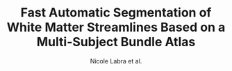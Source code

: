 ---
cat: gaia
subcat: ginkgo
bestof: false
author: Nicole Labra et al.
title: Fast Automatic Segmentation of White Matter Streamlines Based on a Multi-Subject Bundle Atlas
journal: Neuroinformatics
year: 2017
type: article
doi: 10.1007/s12021-016-9316-7
---